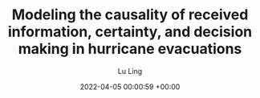 ---
layout: post
title:  "Modeling the causality of received information, certainty, and decision making in hurricane evacuations"
date:   2022-04-05 00:00:59 +00:00
image: images/causality_evacuation.png
authors: Lu Ling, Satish V. Ukkusuri, Pamela Murray-Tuite, Seungyoon Lee, Yue ‘Gurt’ Ge
categories: research 
description: Causality inference, prediction and interpretation
author: "Lu Ling"
venue: Under review
paper: https://arxiv.org/abs/2104.12875
---